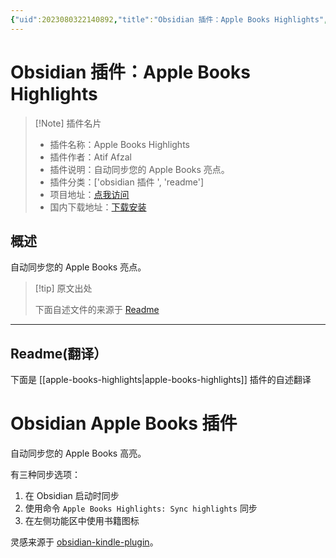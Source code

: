 ```yaml
---
{"uid":2023080322140892,"title":"Obsidian 插件：Apple Books Highlights","tags":["obsidian插件","readme"],"description":"自动同步您的Apple Books亮点。","author":"AI","type":"readme","draft":false,"editable":false,"modified":20230101000000,"dg-publish":true,"permalink":"/lake-of-knowledge/10-obsidian/obsidian/readme/apple-books-highlights-readme/","dgPassFrontmatter":true}
---
```



# Obsidian 插件：Apple Books Highlights

> [!Note] 插件名片
> - 插件名称：Apple Books Highlights
> - 插件作者：Atif Afzal
> - 插件说明：自动同步您的 Apple Books 亮点。
> - 插件分类：['obsidian 插件 ', 'readme']
> - 项目地址：[点我访问](https://github.com/atfzl/obsidian-apple-books-plugin)
> - 国内下载地址：[下载安装](https://pkmer.cn/products/plugin/pluginMarket/?apple-books-highlights)

## 概述

自动同步您的 Apple Books 亮点。

> [!tip] 原文出处
>
>下面自述文件的来源于 [Readme](https://ghproxy.net/https://raw.githubusercontent.com/atfzl/obsidian-apple-books-plugin/master/README.md)
>

---

## Readme(翻译）

下面是 [[apple-books-highlights\|apple-books-highlights]] 插件的自述翻译

# Obsidian Apple Books 插件

自动同步您的 Apple Books 高亮。

有三种同步选项：

1. 在 Obsidian 启动时同步
2. 使用命令 `Apple Books Highlights: Sync highlights` 同步
3. 在左侧功能区中使用书籍图标

灵感来源于 [obsidian-kindle-plugin](https://github.com/hadynz/obsidian-kindle-plugin)。
